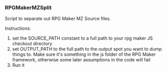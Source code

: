 ### RPGMakerMZSplit

Script to separate out RPG Maker MZ Source files.

Instructions:

1) set the SOURCE_PATH constant to a full path to your rpg maker JS checkout directory
2) set OUTPUT_PATH to the full path to the output spot you want to dump things to. Make sure it's something in the js folder of the RPG Maker framework, otherwise some later assumptions in the code will fail
3) Run it